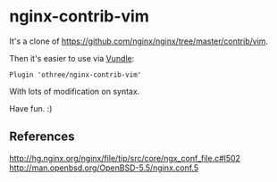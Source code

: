 # nginx-contrib-vim

It's a clone of https://github.com/nginx/nginx/tree/master/contrib/vim.

Then it's easier to use via [Vundle](https://github.com/VundleVim/Vundle.vim):

    Plugin 'othree/nginx-contrib-vim'

With lots of modification on syntax.

Have fun. :)

References
----------

<http://hg.nginx.org/nginx/file/tip/src/core/ngx_conf_file.c#l502>  
<http://man.openbsd.org/OpenBSD-5.5/nginx.conf.5>

